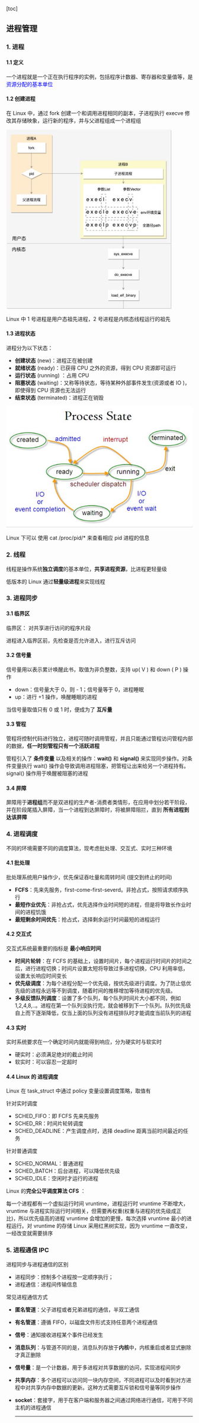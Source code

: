 [toc]

## 进程管理

### 1. 进程

#### 1.1 定义

一个进程就是一个正在执行程序的实例，包括程序计数器、寄存器和变量值等，是<font color=blue>资源分配的基本单位</font>

#### 1.2 创建进程

在 Linux 中，通过 fork 创建一个和调用进程相同的副本，子进程执行 execve 修改其存储映象，运行新的程序，并与父进程组成一个进程组

![avatar](img/linux进程fork.jpg)

Linux 中 1 号进程是用户态祖先进程，2 号进程是内核态线程运行的祖先

#### 1.3 进程状态

进程分为以下状态：

- **创建状态** (new)：进程正在被创建
- **就绪状态** (ready)：已获得 CPU 之外的资源，得到 CPU 资源即可运行
- **运行状态** (running) ：占用 CPU
- **阻塞状态** (waiting)：又称等待状态，等待某种外部事件发生(资源或者 IO )，即使得到 CPU 资源也无法运行
-  **结束状态** (terminated)：进程正在销毁

![avatar](img/进程状态转换.jpg)

Linux 下可以 使用 cat /proc/pid/* 来查看相应 pid 进程的信息

### 2. 线程

线程是操作系统**独立调度**的基本单位，**共享进程资源**，比进程更轻量级

低版本的 Linux 通过**轻量级进程**来实现线程



### 3. 进程同步

#### 3.1 临界区

临界区： 对共享进行访问的程序片段

进程进入临界区前，先检查是否允许进入，进行互斥访问

#### 3.2 信号量

信号量用以表示累计唤醒此书，取值为非负整数，支持 up( V ) 和 down ( P ) 操作

- down：信号量大于 0，则 - 1；信号量等于 0，进程睡眠
- up：进行 +1 操作，唤醒睡眠的进程

当信号量取值只有 0 或 1 时，便成为了 **互斥量**

#### 3.3 管程

管程将控制代码进行独立，进程可随时调用管程，并且只能通过管程访问管程内部的数据，**任一时刻管程只有一个活跃进程**

管程引入了 **条件变量** 以及相关的操作：**wait()** 和 **signal()** 来实现同步操作。对条件变量执行 wait() 操作会导致调用进程阻塞，把管程让出来给另一个进程持有。signal() 操作用于唤醒被阻塞的进程

#### 3.4 屏障

屏障用于**进程组**而不是双进程的生产者-消费者类情形，在应用中划分若干阶段，并在阶段尾插入屏障，当一个进程到达屏障时，将被屏障阻拦，直到 **所有进程到达该屏障**



### 4. 进程调度

不同的环境需要不同的调度算法，现考虑批处理、交互式、实时三种环境

#### 4.1 批处理

批处理系统用户操作少，优先保证吞吐量和周转时间 (提交到终止的时间)

- **FCFS**：先来先服务，first-come-first-severd。非抢占式，按照请求顺序执行
- **最短作业优先**：非抢占式，优先选择作业时间短的进程，但是将导致长作业时间的进程饥饿
- **最短剩余时间优先**：抢占式，选择剩余运行时间最短的进程运行

#### 4.2 交互式

交互式系统最重要的指标是 **最小响应时间**

- **时间片轮转**：在 FCFS 的基础上，设置时间片，每个进程运行时间片的时间之后，进行进程切换；时间片设置太短将导致过多进程切换，CPU 利用率低，设置太长响应时间变长
- **优先级调度**：为每个进程分配一个优先级，按优先级进行调度。为了防止低优先级的进程永远等不到调度，随着时间的推移增加等待进程的优先级。
- **多级反馈队列调度**：设置了多个队列，每个队列时间片大小都不同，例如 1,2,4,8,..。进程在第一个队列没执行完，就会被移到下一个队列。队列优先级自上而下逐渐降低，仅当上面的队列没有进程排队时才能调度当前队列的进程

#### 4.3 实时

实时系统要求在一个确定时间内就能得到响应，分为硬实时与软实时

- 硬实时：必须满足绝对的截止时间
- 软实时：可以容忍一定超时



#### 4.4 Linux 的 进程调度

Linux 在 task_struct 中通过 policy 变量设置调度策略，取值有

针对实时调度

- SCHED_FIFO：即 FCFS 先来先服务
- SCHED_RR：时间片轮转调度
- SCHED_DEADLINE：产生调度点时，选择 deadline 距离当前时间最近的任务

针对普通调度

- SCHED_NORMAL：普通进程
- SCHED_BATCH：后台进程，可以降低优先级
- SCHED_IDLE：空闲时才运行的进程



Linux 的**完全公平调度算法 CFS** ：

每一个进程都有一个虚拟运行时间 vruntime，进程运行时 vruntime 不断增大，vruntime 与进程实际运行时间相关，但需要再权重(权重与进程的优先级成正比)，所以优先级高的进程 vruntime 会增加的更慢，每次选择 vruntime 最小的进程运行。对 vruntime 的存储 Linux 采用红黑树实现，因为 vruntime 一直改变，一经改变就需要排序



### 5. 进程通信 IPC

进程同步与进程通信的区别

- 进程同步：控制多个进程按一定顺序执行；
- 进程通信：进程间传输信息

常见进程通信方式

- **匿名管道**：父子进程或者兄弟进程的通信，半双工通信

- **有名管道**：遵循 FIFO，以磁盘文件形式支持任意两个进程通信

- **信号**：通知接收进程某个事件已经发生

- **消息队列**：与管道不同的是，消息队列存放于**内核**中，内核重启或者显式删除才真正删除

- **信号量**：是一个计数器，用于多进程对共享数据的访问，实现进程间同步

- **共享内存**：多个进程可以访问同一块内存空间，不同进程可以及时看到对方进程中对共享内存中数据的更新。这种方式需要互斥锁和信号量等同步操作

- **socket**：套接字，用于在客户端和服务器之间通过网络进行通信，可用于不同主机的进程通信

  ****